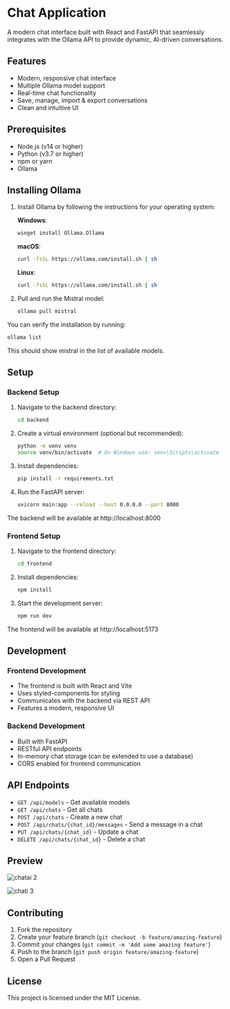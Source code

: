 # Chat Application

A modern chat interface built with React and FastAPI that seamlessly integrates with the Ollama API to provide dynamic, AI-driven conversations.

## Features

- Modern, responsive chat interface
- Multiple Ollama model support
- Real-time chat functionality
- Save, manage, import & export conversations
- Clean and intuitive UI

## Prerequisites

- Node.js (v14 or higher)
- Python (v3.7 or higher)
- npm or yarn
- Ollama

## Installing Ollama

1. Install Ollama by following the instructions for your operating system:

   **Windows**:
   ```bash
   winget install Ollama.Ollama
   ```

   **macOS**:
   ```bash
   curl -fsSL https://ollama.com/install.sh | sh
   ```

   **Linux**:
   ```bash
   curl -fsSL https://ollama.com/install.sh | sh
   ```
2. Pull and run the Mistral model:
   ```bash
   ollama pull mistral
   ```

You can verify the installation by running:
```bash
ollama list
```

This should show mistral in the list of available models.

## Setup

### Backend Setup

1. Navigate to the backend directory:
   ```bash
   cd backend
   ```

2. Create a virtual environment (optional but recommended):
   ```bash
   python -m venv venv
   source venv/bin/activate  # On Windows use: venv\Scripts\activate
   ```

3. Install dependencies:
   ```bash
   pip install -r requirements.txt
   ```

4. Run the FastAPI server:
   ```bash
   uvicorn main:app --reload --host 0.0.0.0 --port 8000
   ```

The backend will be available at http://localhost:8000

### Frontend Setup

1. Navigate to the frontend directory:
   ```bash
   cd frontend
   ```

2. Install dependencies:
   ```bash
   npm install
   ```

3. Start the development server:
   ```bash
   npm run dev
   ```

The frontend will be available at http://localhost:5173

## Development

### Frontend Development
- The frontend is built with React and Vite
- Uses styled-components for styling
- Communicates with the backend via REST API
- Features a modern, responsive UI

### Backend Development
- Built with FastAPI
- RESTful API endpoints
- In-memory chat storage (can be extended to use a database)
- CORS enabled for frontend communication

## API Endpoints

- `GET /api/models` - Get available models
- `GET /api/chats` - Get all chats
- `POST /api/chats` - Create a new chat
- `POST /api/chats/{chat_id}/messages` - Send a message in a chat
- `PUT /api/chats/{chat_id}` - Update a chat
- `DELETE /api/chats/{chat_id}` - Delete a chat

## Preview
![chatai 2](https://github.com/user-attachments/assets/3e1349ed-7212-4709-a5ae-4fcf8aaf34bc)

![chati 3](https://github.com/user-attachments/assets/03731937-c7aa-4c67-9c81-f9a63edb8deb)


## Contributing

1. Fork the repository
2. Create your feature branch (`git checkout -b feature/amazing-feature`)
3. Commit your changes (`git commit -m 'Add some amazing feature'`)
4. Push to the branch (`git push origin feature/amazing-feature`)
5. Open a Pull Request

## License

This project is licensed under the MIT License.
